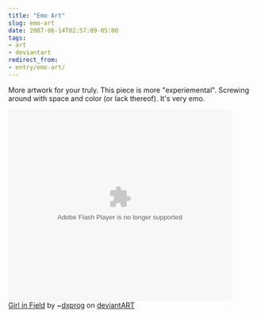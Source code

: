 ```yaml
---
title: "Emo Art"
slug: emo-art
date: 2007-06-14T02:57:09-05:00
tags:
- art
- deviantart
redirect_from:
- entry/emo-art/
---
```

More artwork for your truly. This piece is more "experiemental". Screwing around with space and color (or lack thereof). It's very emo.

<object width="450" height="385"><param name="movie" value="http://backend.deviantart.com/embed/view.swf"></param><param name="flashvars" value="id=57554201" /><embed src="http://backend.deviantart.com/embed/view.swf" type="application/x-shockwave-flash" width="450" flashvars="id=57554201" height="385"></embed></object><br />[Girl in Field](http://www.deviantart.com/deviation/57554201/) by ~<a class="u" href="http://dxprog.deviantart.com/">dxprog</a> on [deviant](http://www.deviantart.com)[ART](http://www.deviantart.com)
